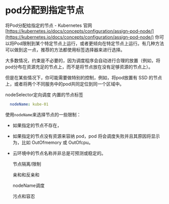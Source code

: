 # pod分配到指定节点

将Pod分配给指定的节点 - Kubernetes 官网 [https://kubernetes.io/docs/concepts/configuration/assign-pod-node/](https://kubernetes.io/docs/concepts/configuration/assign-pod-node/) 你可以将Pod限制到某个特定节点上运行，或者更倾向在特定节点上运行。有几种方法可以做到这一点，推荐的方法都使用标签选择器来进行选择。

大多数情况，约束是不必要的，因为调度程序会自动进行合理的放置（例如，将pod分布在资源充足的节点上，而不是将节点放在没有足够资源的节点上）。

但是在某些情况下，你可能需要做特别的控制，例如，将pod放置有 SSD 的节点上，或者将两个不同服务中的pod共同定位到同一个区域中。

nodeSelector定向调度 内置的节点标签

```yaml
  nodeName: kube-01
```

使用`nodeName`来选择节点的一些限制：

* 如果指定的节点不存在，
* 如果指定的节点没有资源来容纳 pod，pod 将会调度失败并且其原因将显示为，比如 OutOfmemory 或 OutOfcpu。
* 云环境中的节点名称并非总是可预测或稳定的。

  节点隔离/限制

  亲和和反亲和

  nodeName调度

  污点和容忍

